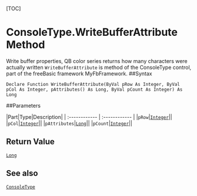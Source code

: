 [TOC]
# ConsoleType.WriteBufferAttribute Method
  Write buffer properties, QB color series returns how many characters were actually written
`WriteBufferAttribute` is method of the ConsoleType control, part of the freeBasic framework MyFbFramework.
##Syntax
```freeBasic
Declare Function WriteBufferAttribute(ByVal pRow As Integer, ByVal pCol As Integer, pAttributes() As Long, ByVal pCount As Integer) As Long
```

##Parameters

|Part|Type|Description|
| :------------ | :------------ |
|`pRow`|[`Integer`]("https://www.freebasic.net/wiki/KeyPgInteger")||
|`pCol`|[`Integer`]("https://www.freebasic.net/wiki/KeyPgInteger")||
|`pAttributes`|[`Long`]("https://www.freebasic.net/wiki/KeyPgLong")||
|`pCount`|[`Integer`]("https://www.freebasic.net/wiki/KeyPgInteger")||

## Return Value
[`Long`]("https://www.freebasic.net/wiki/KeyPgLong")
## See also
[`ConsoleType`](ConsoleType.md)
